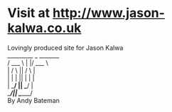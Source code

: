 
# Visit at http://www.jason-kalwa.co.uk



Lovingly produced site for Jason Kalwa  
         _________   _  _______  
        /   ___   \ | |/ ___   \  
       |   /   \   ||   /   \   |  
       |  |     |  ||  |     |  |  
       |   \___/   ||   \___/   |  
        \_______/|_| \_________/  
                By Andy Bateman
